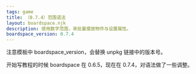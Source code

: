 ```yaml
---
tags: game
title: （0.7.4）范围语法
layout: boardspace.njk
description: 使用数字范围，来批量摆放物件与设置属性。
boardspace_version: 0.7.4
---
```


注意模板中 boardspace_version，会替换 unpkg 链接中的版本号。

开始写教程的时候 boardspace 在 0.6.5，现在在 0.7.4，对语法做了一些调整。
